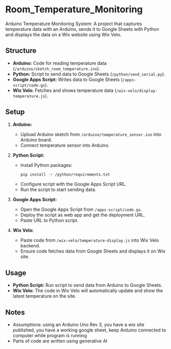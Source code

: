 # Room_Temperature_Monitoring

Arduino Temperature Monitoring System: A project that captures temperature data with an Arduino, sends it to Google Sheets with Python and displays the data on a Wix website using Wix Velo.

## Structure

- **Arduino:** Code for reading temperature data (`/arduino/sketch_room_temperature.ino`).
- **Python:** Script to send data to Google Sheets (`/python/send_serial.py`).
- **Google Apps Script:** Writes data to Google Sheets (`/apps-script/code.gs`).
- **Wix Velo:** Fetches and shows temperature data (`/wix-velo/display-temperature.js`).

## Setup

1. **Arduino:**
   - Upload Arduino sketch from `/arduino/temperature_sensor.ino` into Arduino board.
   - Connect temperature sensor into Arduino.

2. **Python Script:**
   - Install Python packages:
     ```bash
     pip install -r /python/requirements.txt
     ```
   - Configure script with the Google Apps Script URL.
   - Run the script to start sending data.

3. **Google Apps Script:**
   - Open the Google Apps Script from `/apps-script/code.gs`.
   - Deploy the script as web app and get the deployment URL.
   - Paste URL to Python script.

4. **Wix Velo:**
   - Paste code from `/wix-velo/temperature-display.js` into Wix Velo backend.
   - Ensure code fetches data from Google Sheets and displays it on Wix site.

## Usage

- **Python Script:** Run script to send data from Arduino to Google Sheets.
- **Wix Velo:** The code in Wix Velo will automatically update and show the latest temperature on the site.

## Notes

- Assumptions: using an Arduino Uno Rev 3, you have a wix site published, you have a working google sheet, keep Arduino connected to computer while program is running
- Parts of code are written using generative AI

